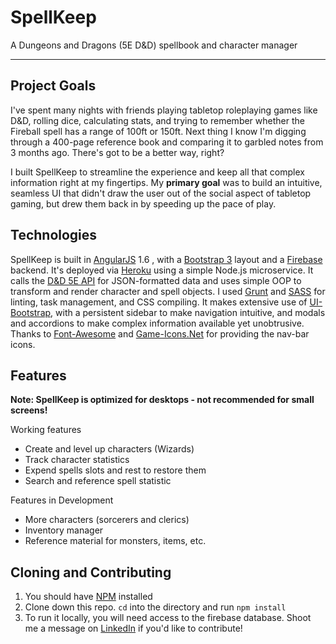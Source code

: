 SpellKeep
=========

A Dungeons and Dragons (5E D&D) spellbook and character manager

------
Project Goals
-----
I've spent many nights with friends playing tabletop roleplaying games like D&D, rolling dice, calculating stats, and trying to remember whether the Fireball spell has a range of 100ft or 150ft. Next thing I know I'm digging through a 400-page reference book and comparing it to garbled notes from 3 months ago. There's got to be a better way, right?

I built SpellKeep to streamline the experience and keep all that complex information right at my fingertips. My **primary goal** was to build an intuitive, seamless UI that didn't draw the user out of the social aspect of tabletop gaming, but drew them back in by speeding up the pace of play.

Technologies
------------
SpellKeep is built in [AngularJS](https://angularjs.org/) 1.6 , with a [Bootstrap 3](https://getbootstrap.com/docs/3.3/) layout and a [Firebase](https://firebase.google.com/) backend. It's deployed via [Heroku](https://dashboard.heroku.com/login) using a simple Node.js microservice. It calls the [D&D 5E API](http://www.dnd5eapi.co/) for JSON-formatted data and uses simple OOP to transform and render character and spell objects. I used [Grunt](https://gruntjs.com/) and [SASS](http://sass-lang.com/) for linting, task management, and CSS compiling. It makes extensive use of [UI-Bootstrap](https://angular-ui.github.io/bootstrap/), with a persistent sidebar to make navigation intuitive, and modals and accordions to make complex information available yet unobtrusive. Thanks to [Font-Awesome](http://fontawesome.io/) and [Game-Icons.Net](http://game-icons.net/) for providing the nav-bar icons.

Features
------------
**Note:  SpellKeep is optimized for desktops - not recommended for small screens!**

Working features

 - Create and level up characters (Wizards)
 - Track character statistics 
 - Expend spells slots and rest to restore them
 - Search and reference spell statistic

Features in Development

 - More characters (sorcerers and clerics)
 - Inventory manager
 - Reference material for monsters, items, etc.

Cloning and Contributing
---------------------------------

 1. You should have [NPM](https://www.npmjs.com/) installed
 2. Clone down this repo. `cd` into the directory and run `npm install`
 3. To run it locally, you will need access to the firebase database. Shoot me a message on [LinkedIn](https://www.linkedin.com/in/bsgreaves/) if you'd like to contribute!
